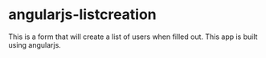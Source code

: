 # angularjs-listcreation
This is a form that will create a list of users when filled out. This app is built using angularjs.
